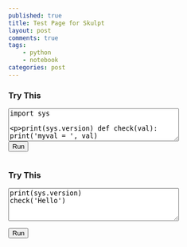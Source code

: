 ```yaml
---
published: true
title: Test Page for Skulpt
layout: post
comments: true
tags:
    - python
    - notebook
categories: post
--- 
```

<link rel="stylesheet" type="text/css" media="all" href="/resources/skulpt/css/codemirror.css">
<link rel="stylesheet" type="text/css" media="all" href="/resources/skulpt/css/solarized.css">

<script src="/resources/skulpt/js/codemirrorepl.js" type="text/javascript"></script>
<script src="/resources/skulpt/js/skulpt.min.js" type="text/javascript"></script>
<script src="/resources/skulpt/js/skulpt-stdlib.js" type="text/javascript"></script>
<script src="/resources/skulpt/js/python.js" type="text/javascript"></script>
<script src="/resources/skulpt/js/env/edito1.js" type="text/javascript"></script>



<style type='text/css'>
    .CodeMirror { width: 90%; height: auto; border: 1px solid black; }
    .Output { width: 90%; height: auto; border: 0px; }
</style>

### Try This
<form name='python_run_form'>
<textarea id="yourcode1" cols="40" rows="4" name='python_edit'>
import sys

print(sys.version)
def check(val):
    print('myval = ', val)
</textarea><br />
<button type="button" id="button1" name="python_run">Run</button>
<pre id="output1" class='Output' name='python_output'></pre>
<div id="mycanvas1" name='python_canvas'></div>
</form>

### Try This
<form name='python_run_form'>
<textarea id="yourcode2" cols="40" rows="4" name='python_edit'>
print(sys.version)
check('Hello')
</textarea><br />

<button type="button" id="button2" name="python_run">Run</button>
<pre id="output2" class='Output' name='python_output'></pre>
<div id="mycanvas2" name='python_canvas'></div>
</form>

